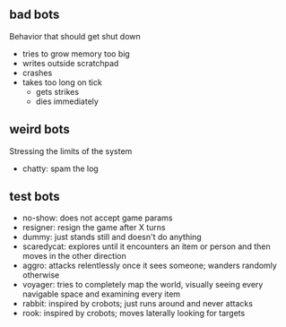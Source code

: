 ## bad bots
Behavior that should get shut down

* tries to grow memory too big
* writes outside scratchpad
* crashes
* takes too long on tick
  * gets strikes
  * dies immediately

## weird bots
Stressing the limits of the system

* chatty: spam the log


## test bots

* no-show: does not accept game params
* resigner: resign the game after X turns
* dummy: just stands still and doesn't do anything
* scaredycat: explores until it encounters an item or person and then moves in the other direction
* aggro: attacks relentlessly once it sees someone; wanders randomly otherwise
* voyager: tries to completely map the world, visually seeing every navigable space and examining every item
* rabbit: inspired by crobots; just runs around and never attacks
* rook: inspired by crobots; moves laterally looking for targets
